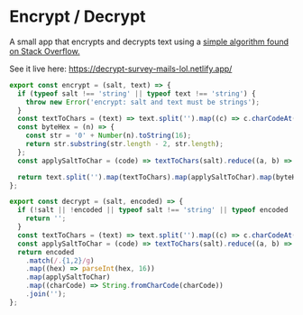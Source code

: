 # Encrypt / Decrypt

A small app that encrypts and decrypts text using a [simple algorithm found on Stack Overflow.](https://stackoverflow.com/a/66938952/7853201)

See it live here: https://decrypt-survey-mails-lol.netlify.app/

```javascript
export const encrypt = (salt, text) => {
  if (typeof salt !== 'string' || typeof text !== 'string') {
    throw new Error('encrypt: salt and text must be strings');
  }
  const textToChars = (text) => text.split('').map((c) => c.charCodeAt(0));
  const byteHex = (n) => {
    const str = '0' + Number(n).toString(16);
    return str.substring(str.length - 2, str.length);
  };
  const applySaltToChar = (code) => textToChars(salt).reduce((a, b) => a ^ b, code);

  return text.split('').map(textToChars).map(applySaltToChar).map(byteHex).join('');
};

export const decrypt = (salt, encoded) => {
  if (!salt || !encoded || typeof salt !== 'string' || typeof encoded !== 'string') {
    return '';
  }
  const textToChars = (text) => text.split('').map((c) => c.charCodeAt(0));
  const applySaltToChar = (code) => textToChars(salt).reduce((a, b) => a ^ b, code);
  return encoded
    .match(/.{1,2}/g)
    .map((hex) => parseInt(hex, 16))
    .map(applySaltToChar)
    .map((charCode) => String.fromCharCode(charCode))
    .join('');
};
```